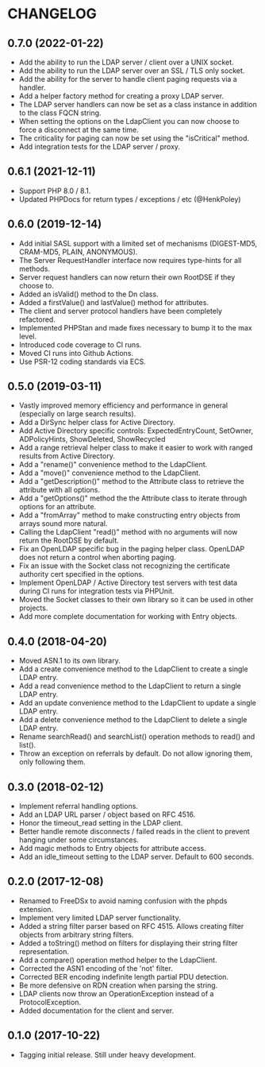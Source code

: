 CHANGELOG
=========

0.7.0 (2022-01-22)
------------------
* Add the ability to run the LDAP server / client over a UNIX socket.
* Add the ability to run the LDAP server over an SSL / TLS only socket.
* Add the ability for the server to handle client paging requests via a handler.
* Add a helper factory method for creating a proxy LDAP server.
* The LDAP server handlers can now be set as a class instance in addition to the class FQCN string.
* When setting the options on the LdapClient you can now choose to force a disconnect at the same time.
* The criticality for paging can now be set using the "isCritical" method.
* Add integration tests for the LDAP server / proxy.

0.6.1 (2021-12-11)
------------------
* Support PHP 8.0 / 8.1.
* Updated PHPDocs for return types / exceptions / etc (@HenkPoley)

0.6.0 (2019-12-14)
------------------
* Add initial SASL support with a limited set of mechanisms (DIGEST-MD5, CRAM-MD5, PLAIN, ANONYMOUS).
* The Server RequestHandler interface now requires type-hints for all methods.
* Server request handlers can now return their own RootDSE if they choose to.
* Added an isValid() method to the Dn class.
* Added a firstValue() and lastValue() method for attributes.
* The client and server protocol handlers have been completely refactored.
* Implemented PHPStan and made fixes necessary to bump it to the max level.
* Introduced code coverage to CI runs.
* Moved CI runs into Github Actions.
* Use PSR-12 coding standards via ECS.

0.5.0 (2019-03-11)
------------------
* Vastly improved memory efficiency and performance in general (especially on large search results).
* Add a DirSync helper class for Active Directory.
* Add Active Directory specific controls: ExpectedEntryCount, SetOwner, ADPolicyHints, ShowDeleted, ShowRecycled
* Add a range retrieval helper class to make it easier to work with ranged results from Active Directory.
* Add a "rename()" convenience method to the LdapClient.
* Add a "move()" convenience method to the LdapClient.
* Add a "getDescription()" method to the Attribute class to retrieve the attribute with all options.
* Add a "getOptions()" method the the Attribute class to iterate through options for an attribute.
* Add a "fromArray" method to make constructing entry objects from arrays sound more natural.
* Calling the LdapClient "read()" method with no arguments will now return the RootDSE by default.
* Fix an OpenLDAP specific bug in the paging helper class. OpenLDAP does not return a control when aborting paging.
* Fix an issue with the Socket class not recognizing the certificate authority cert specified in the options.
* Implement OpenLDAP / Active Directory test servers with test data during CI runs for integration tests via PHPUnit.   
* Moved the Socket classes to their own library so it can be used in other projects.
* Add more complete documentation for working with Entry objects.

0.4.0 (2018-04-20)
------------------
* Moved ASN.1 to its own library.
* Add a create convenience method to the LdapClient to create a single LDAP entry.
* Add a read convenience method to the LdapClient to return a single LDAP entry.
* Add an update convenience method to the LdapClient to update a single LDAP entry.
* Add a delete convenience method to the LdapClient to delete a single LDAP entry.
* Rename searchRead() and searchList() operation methods to read() and list().
* Throw an exception on referrals by default. Do not allow ignoring them, only following them.

0.3.0 (2018-02-12)
------------------
* Implement referral handling options.
* Add an LDAP URL parser / object based on RFC 4516.
* Honor the timeout_read setting in the LDAP client.
* Better handle remote disconnects / failed reads in the client to prevent hanging under some circumstances.
* Add magic methods to Entry objects for attribute access.
* Add an idle_timeout setting to the LDAP server. Default to 600 seconds.

0.2.0 (2017-12-08)
------------------
* Renamed to FreeDSx to avoid naming confusion with the phpds extension.
* Implement very limited LDAP server functionality.
* Added a string filter parser based on RFC 4515. Allows creating filter objects from arbitrary string filters.
* Added a toString() method on filters for displaying their string filter representation.
* Add a compare() operation method helper to the LdapClient.
* Corrected the ASN1 encoding of the 'not' filter.
* Corrected BER encoding indefinite length partial PDU detection. 
* Be more defensive on RDN creation when parsing the string.
* LDAP clients now throw an OperationException instead of a ProtocolException.
* Added documentation for the client and server.

0.1.0 (2017-10-22)
------------------
* Tagging initial release. Still under heavy development.
